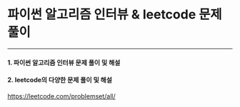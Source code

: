 # 파이썬 알고리즘 인터뷰 & leetcode 문제 풀이
--------
#### 1. 파이썬 알고리즘 인터뷰 문제 풀이 및 해설

#### 2. leetcode의 다양한 문제 풀이 및 해설

https://leetcode.com/problemset/all/

